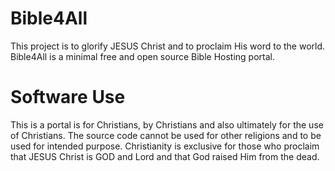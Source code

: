 # Bible4All
 This project is to glorify JESUS Christ and to proclaim His word to the world. Bible4All is a minimal free and open source Bible Hosting portal.
 
 # Software Use
 
 This is a portal is for Christians, by Christians and also ultimately for the use of Christians. The source code cannot be used for other religions and to be used for intended purpose. Christianity is exclusive for those who proclaim that JESUS Christ is GOD and Lord and that God raised Him from the dead.

